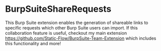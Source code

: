 # BurpSuiteShareRequests
This Burp Suite extension enables the generation of shareable links to specific requests which other Burp Suite users can import. If this collaboration feature is useful, checkout my main extension https://github.com/Static-Flow/BurpSuite-Team-Extension which includes this functionality and more!
